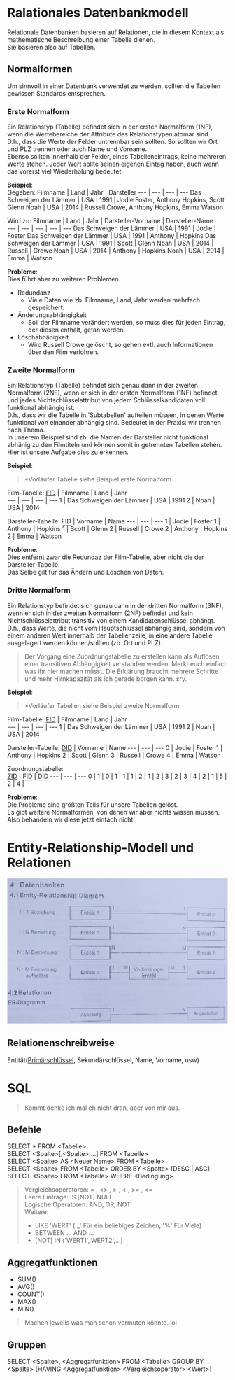 # Ralationales Datenbankmodell
Relationale Datenbanken basieren auf Relationen, die in diesem Kontext als mathematische Beschreibung einer Tabelle dienen.  
Sie basieren also auf Tabellen. 

## Normalformen
Um sinnvoll in einer Datenbank verwendet zu werden, sollten die Tabellen gewissen Standards entsprechen. 
### Erste Normalform
Ein Relationstyp (Tabelle) befindet sich in der ersten Normalform (1NF), wenn die Wertebereiche der Attribute des Relationstypen atomar sind.  
D.h., dass die Werte der Felder untrennbar sein sollten. So sollten wir Ort und PLZ trennen oder auch Name und Vorname.  
Ebenso sollten innerhalb der Felder, eines Tabelleneintrags, keine mehreren Werte stehen. Jeder Wert sollte seinen eigenen Eintag haben, auch wenn das vorerst viel Wiederholung bedeutet.

__Beispiel__:  
Gegeben:
Filmname | Land | Jahr | Darsteller 
--- | --- | --- | ---
Das Schweigen der Lämmer | USA | 1991 | Jodie Foster, Anthony Hopkins, Scott Glenn
Noah | USA | 2014 | Russell Crowe, Anthony Hopkins, Emma Watson

Wird zu:
Filmname | Land | Jahr | Darsteller-Vorname | Darsteller-Name  
--- | --- | --- | --- | ---
Das Schweigen der Lämmer | USA | 1991 | Jodie | Foster
Das Schweigen der Lämmer | USA | 1991 | Anthony | Hopkins
Das Schweigen der Lämmer | USA | 1991 | Scott | Glenn
Noah | USA | 2014 | Russell | Crowe
Noah | USA | 2014 | Anthony | Hopkins
Noah | USA | 2014 | Emma | Watson

__Probleme__:  
Dies führt aber zu weiteren Problemen.  
- Redundanz  
  - Viele Daten wie zb. Filmname, Land, Jahr werden mehrfach gespeichert.
- Änderungsabhängigkeit 
  - Soll der Filmname verändert werden, so muss dies für jeden Eintrag, der diesen enthält, getan werden.
- Löschabhänigkeit
  - Wird Russell Crowe gelöscht, so gehen evtl. auch Informationen über den Film verlohren.

### Zweite Normalform 
Ein Relationstyp (Tabelle) befindet sich genau dann in der zweiten Normalform (2NF), wenn er sich in der ersten Normalform (1NF) befindet und jedes Nichtschlüsselattribut von jedem Schlüsselkandidaten voll funktional abhängig ist.  
D.h., dass wir die Tabelle in 'Subtabellen' aufteilen müssen, in denen Werte funktional von einander abhängig sind. Bedeutet in der Praxis: wir trennen nach Thema.  
In unserem Beispiel sind zb. die Namen der Darsteller nicht funktional abhänig zu den Filmtiteln und können somit in getrennten Tabellen stehen.  
Hier ist unsere Aufgabe dies zu erkennen.  

__Beispiel__:
> \*Vorläufer Tabelle siehe Beispiel erste Normalform

Film-Tabelle:
<u>FID</u> | Filmname | Land | Jahr  
--- | --- | --- | ---
1 | Das Schweigen der Lämmer | USA | 1991
2 | Noah | USA | 2014

Darsteller-Tabelle:
<span style=" border-bottom: 1px dotted;">FID</span> | Vorname | Name
--- | --- | ---
1 | Jodie | Foster
1 | Anthony | Hopkins
1 | Scott | Glenn
2 | Russell | Crowe
2 | Anthony | Hopkins
2 | Emma | Watson

__Probleme__:  
Dies entfernt zwar die Redundaz der Film-Tabelle, aber nicht die der Darsteller-Tabelle.  
Das Selbe gilt für das Ändern und Löschen von Daten.

### Dritte Normalform
Ein Relationstyp befindet sich genau dann in der dritten Normalform (3NF), wenn er sich in der zweiten Normalform (2NF) befindet und kein Nichtschlüsselattribut transitiv von einem Kandidatenschlüssel abhängt.  
D.h., dass Werte, die nicht vom Hauptschlüssel abhängig sind, sondern von einem anderen Wert innerhalb der Tabellenzeile, in eine andere Tabelle ausgelagert werden können/sollten (zb. Ort und PLZ).  

> Der Vorgang eine Zuordnungstabelle zu erstellen kann als Auflösen einer transitiven Abhängigkeit verstanden werden. Merkt euch einfach was ihr hier machen müsst. Die Erklärung braucht mehrere Schritte und mehr Hirnkapazität als ich gerade borgen kann. sry.

__Beispiel__:
> \*Vorläufer Tabellen siehe Beispiel zweite Normalform

Film-Tabelle:
<u>FID</u> | Filmname | Land | Jahr  
--- | --- | --- | ---
1 | Das Schweigen der Lämmer | USA | 1991
2 | Noah | USA | 2014

Darsteller-Tabelle:
<u>DID</u> | Vorname  | Name
--- | --- | ---
0 | Jodie | Foster
1 | Anthony | Hopkins
2 | Scott | Glenn
3 | Russell | Crowe
4 | Emma | Watson

Zuordnungstabelle:  
<u>ZID</u> | <span style=" border-bottom: 1px dotted;">FID</span> | <span style=" border-bottom: 1px dotted;">DID</span> 
--- | --- | ---
0 | 1 | 0 | 
1 | 1 | 1 | 
2 | 1 | 2 | 
3 | 2 | 3 | 
4 | 2 | 1 | 
5 | 2 | 4 | 

__Probleme__:  
Die Probleme sind größten Teils für unsere Tabellen gelöst.  
Es gibt weitere Normalformen, von denen wir aber nichts wissen müssen. Also behandeln wir diese jetzt einfach nicht.  

# Entity-Relationship-Modell und Relationen
![](./assets/ER-Diagram.png)
## Relationenschreibweise 
Entität(<u>Primärschlüssel</u>, <span style=" border-bottom: 1px dotted;">Sekundärschlüssel</span>, Name, Vorname, usw)  

# SQL
> Kommt denke ich mal eh nicht dran, aber von mir aus.  

## Befehle
SELECT * FROM \<Tabelle\>  
SELECT \<Spalte\>[,\<Spalte\>,...] FROM \<Tabelle\>  
SELECT \<Spalte\> AS \<Neuer Name\> FROM \<Tabelle\>  
SELECT \<Spalte\> FROM \<Tabelle\> ORDER BY \<Spalte\> [DESC | ASC]  
SELECT \<Spalte\> FROM \<Tabelle\> WHERE \<Bedingung\>  
>  Vergleichsoperatoren: = , \<\> , \> , \< , \>= , \<=  
> Leere Einträge: IS [NOT] NULL  
> Logische Operatoren: AND, OR, NOT  
> Weitere: 
> - LIKE 'WERT' ('_' Für ein beliebiges Zeichen, '%' Für Viele) 
> - BETWEEN ... AND ... 
> - [NOT] IN ('WERT1','WERT2',...)

## Aggregatfunktionen 
- SUM()
- AVG()
- COUNT()
- MAX()
- MIN()
> Machen jeweils was man schon vermuten könnte. lol

## Gruppen 
SELECT \<Spalte\>, \<Aggregatfunktion\> FROM \<Tabelle\> GROUP BY \<Spalte\> [HAVING \<Aggregatfunktion\> \<Vergleichsoperator\> \<Wert\>]
